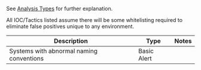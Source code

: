 See [Analysis Types](https://github.com/TonyPhipps/SIEM/wiki/Analysis-Types) for further explanation.

All IOC/Tactics listed assume there will be some whitelisting required to eliminate false positives unique to any environment.

| Description                              | Type        | Notes | 
|------------------------------------------|-------------|-------| 
| Systems with abnormal naming conventions | Basic Alert |       | 
